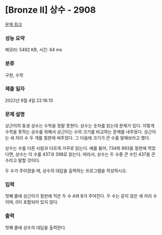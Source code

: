 # [Bronze II] 상수 - 2908 

[문제 링크](https://www.acmicpc.net/problem/2908) 

### 성능 요약

메모리: 5492 KB, 시간: 64 ms

### 분류

구현, 수학

### 제출 일자

2022년 9월 4일 22:16:13

### 문제 설명

<p>상근이의 동생 상수는 수학을 정말 못한다. 상수는 숫자를 읽는데 문제가 있다. 이렇게 수학을 못하는 상수를 위해서 상근이는 수의 크기를 비교하는 문제를 내주었다. 상근이는 세 자리 수 두 개를 칠판에 써주었다. 그 다음에 크기가 큰 수를 말해보라고 했다.</p>

<p>상수는 수를 다른 사람과 다르게 거꾸로 읽는다. 예를 들어, 734와 893을 칠판에 적었다면, 상수는 이 수를 437과 398로 읽는다. 따라서, 상수는 두 수중 큰 수인 437을 큰 수라고 말할 것이다.</p>

<p>두 수가 주어졌을 때, 상수의 대답을 출력하는 프로그램을 작성하시오.</p>

### 입력 

 <p>첫째 줄에 상근이가 칠판에 적은 두 수 A와 B가 주어진다. 두 수는 같지 않은 세 자리 수이며, 0이 포함되어 있지 않다.</p>

### 출력 

 <p>첫째 줄에 상수의 대답을 출력한다.</p>

